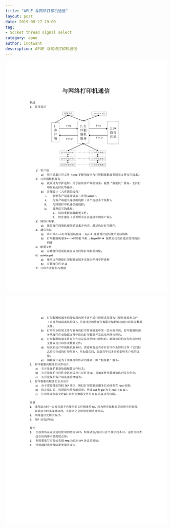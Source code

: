```yaml
---
title: "APUE 与网络打印机通信" 
layout: post
date: 2019-09-27 19:00
tag:
- Socket thread signal select
category: apue
author: inotwant
description: APUE 与网络打印机通信
---
```


![与网络打印机通信_1](https://raw.githubusercontent.com/INotWant/INotWant.github.io/master/assets/images/2019-09-27/与网络打印机通信_1.jpg)

![与网络打印机通信_2](https://raw.githubusercontent.com/INotWant/INotWant.github.io/master/assets/images/2019-09-27/与网络打印机通信_2.jpg)

